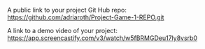 A public link to your project Git Hub repo:  
https://github.com/adriaroth/Project-Game-1-REPO.git  
  
A link to a demo video of your project:  
https://app.screencastify.com/v3/watch/w5fBRMGDeu17ly8vsrb0
